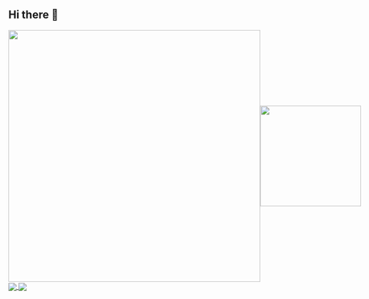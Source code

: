 ## Hi there 👋

<div style="display: flex; align-items: center;">
  <a href="https://github.com/Sukkaaa/Sukkaaa/assets/79850036/fa32abe0-2d14-4b9f-8d5d-1d917d7dfc9c">
    <img src="https://github.com/Sukkaaa/Sukkaaa/assets/79850036/fa32abe0-2d14-4b9f-8d5d-1d917d7dfc9c" width="500" />
  </a>
  <img src="https://github.com/Sukkaaa/Sukkaaa/assets/79850036/ee891413-c592-467e-ad18-eeed24048a76" width="200" />
</div>




<a href="https://github.com/Sukkaaa/github-readme-stats">
  <img align="center" src="https://github-readme-stats.vercel.app/api?username=Sukkaaa&show_icons=true&theme=tokyonight" />
</a>
<a href="https://github.com/Sukkaaa/github-readme-stats">
  <img align="center" src="https://github-readme-stats.vercel.app/api/top-langs/?username=Sukkaaa&show_icons=true&theme=tokyonight" />
</a>

<!--
**Sukkaaa/Sukkaaa** is a ✨ _special_ ✨ repository because its `README.md` (this file) appears on your GitHub profile.

Here are some ideas to get you started:

- 🔭 I’m currently working on ...
- 🌱 I’m currently learning ...
- 👯 I’m looking to collaborate on ...
- 🤔 I’m looking for help with ...
- 💬 Ask me about ...
- 📫 How to reach me: ...
- 😄 Pronouns: ...
- ⚡ Fun fact: ...
-->
